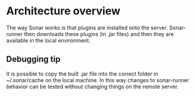 # Architecture overview

The way Sonar works is that plugins are installed onto the server.  Sonar-runner then downloads these plugins (in .jar files) and then they are available in the local environment.

## Debugging tip

It is possible to copy the built .jar file into the correct folder in ~/.sonar/cache on the local machine.  In this way changes to sonar-runner behavior can be tested without changing things on the remote server.